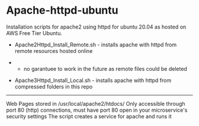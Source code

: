 # Apache-httpd-ubuntu
Installation scripts for apache2 using httpd for ubuntu 20.04 as hosted on AWS Free Tier Ubuntu.

- Apache2Httpd_Install_Remote.sh - installs apache with httpd from remote resources hosted online
-   - no garantuee to work in the future as remote files could be deleted

- Apache3Httpd_Install_Local.sh - installs apache with httpd from compressed folders in this repo

<hr>

Web Pages stored in /usr/local/apache2/htdocs/
Only accessible through port 80 (http) connections, must have port 80 open in your microservice's security settings
The script creates a service for apache and runs it
